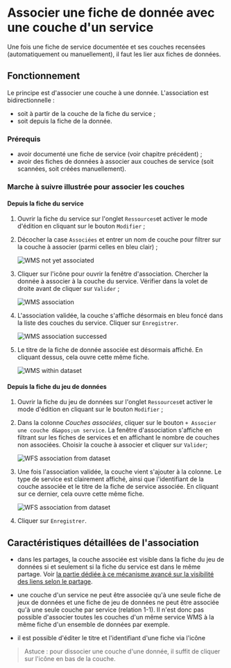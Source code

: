 # Associer une fiche de donnée avec une couche d&apos;un service

Une fois une fiche de service documentée et ses couches recensées (automatiquement ou manuellement), il faut les lier aux fiches de données.

## Fonctionnement

Le principe est d&apos;associer une couche à une donnée. L&apos;association est bidirectionnelle :

* soit à partir de la couche de la fiche du service ;
* soit depuis la fiche de la donnée.

### Prérequis

* avoir documenté une fiche de service (voir chapitre précédent) ;
* avoir des fiches de données à associer aux couches de service (soit scannées, soit créées manuellement).

### Marche à suivre illustrée pour associer les couches

#### Depuis la fiche du service

1. Ouvrir la fiche du service sur l&apos;onglet `Ressources`et activer le mode d&apos;édition en cliquant sur le bouton `Modifier` ;
2. Décocher la case `Associées` et entrer un nom de couche pour filtrer sur la couche à associer (parmi celles en bleu clair) ;

	![WMS not yet associated](/images/inv_edit_srv_CLC_WMS_filter.png "Filtrer sur les couches non associées")

3. Cliquer sur l&apos;icône <i class="fa fa-link fa-lg"></i> pour ouvrir la fenêtre d&apos;association. Chercher la donnée à associer à la couche du service. Vérifier dans la volet de droite avant de cliquer sur `Valider` ;

	![WMS association](/images/inv_edit_srv_CLC_WMS_association.png "Fenêtre d&apos;association d&apos;une couche à une donnée")

4. L&apos;association validée, la couche s&apos;affiche désormais en bleu foncé dans la liste des couches du service. Cliquer sur `Enregistrer`.

	![WMS association successed](/images/inv_edit_srv_CLC_WMS_associated_notYet_difference.png "Les couches associées ont une couleur différente")

5. Le titre de la fiche de donnée associée est désormais affiché. En cliquant dessus, cela ouvre cette même fiche.

	![WMS within dataset](/images/inv_edit_srv_CLC_WMS_associated_data.png "La couche associée apparaît dans la fiche de la donnée")

#### Depuis la fiche du jeu de données

1. Ouvrir la fiche du jeu de données sur l&apos;onglet `Ressources`et activer le mode d&apos;édition en cliquant sur le bouton `Modifier` ;
2. Dans la colonne *Couches associées*, cliquer sur le bouton `+ Associer une couche d&apos;un service`. La fenêtre d&apos;association s&apos;affiche en filtrant sur les fiches de services et en affichant le nombre de couches non associées. Choisir la couche à associer et cliquer sur `Valider`;

	![WFS association from dataset](/images/inv_edit_one_resource_srv_association.png "Associer une couche depuis la fiche d&apos;une donnée")

3. Une fois l&apos;association validée, la couche vient s&apos;ajouter à la colonne. Le type de service est clairement affiché, ainsi que l&apos;identifiant de la couche associée et le titre de la fiche de service associée. En cliquant sur ce dernier, cela ouvre cette même fiche.

	![WFS association from dataset](/images/inv_edit_one_resource_srv_associated.png "Associer une couche depuis la fiche d&apos;une donnée")

4. Cliquer sur `Enregistrer`.

## Caractéristiques détaillées de l&apos;association

* dans les partages, la couche associée est visible dans la fiche du jeu de données si et seulement si la fiche du service est dans le même partage. Voir [la partie dédiée à ce mécanisme avancé sur la visibilité des liens selon le partage](../../publish/share_visibility.html).

* une couche d&apos;un service ne peut être associée qu&apos;à une seule fiche de jeux de données et une fiche de jeu de données ne peut être associée qu&apos;à une seule couche par service (relation 1-1).  Il n&apos;est donc pas possible d&apos;associer toutes les couches d&apos;un même service WMS à la même fiche d&apos;un ensemble de données par exemple.

* il est possible d&apos;éditer le titre et l&apos;identifiant d&apos;une fiche via l&apos;icône <i class="fa fa-pencil fa-lg"></i>

> Astuce : pour dissocier une couche d&apos;une donnée, il suffit de cliquer sur l&apos;icône <i class="fa fa-chain-broken fa-lg"></i> en bas de la couche.
